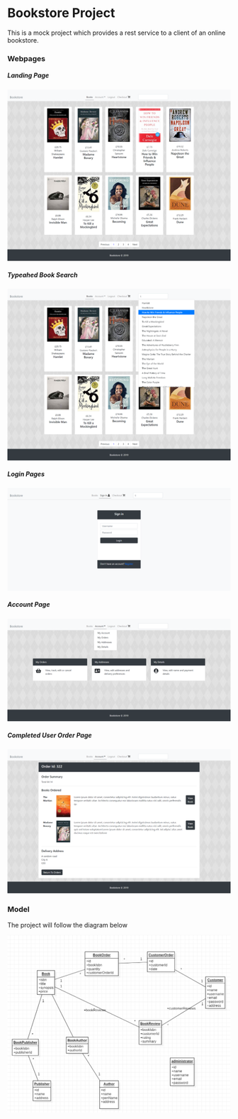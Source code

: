 # Bookstore Project

<p>This is a mock project which provides a rest service to a client of an online bookstore.</p>

<h3>Webpages</h3>

<h5>Landing Page</h5>

<a><img src="https://github.com/nganga-anaene/web-projects/blob/master/bookstore/screencapture-localhost-4200-books-2019-11-05-22_13_37.png"></a>

<h5>Typeahed Book Search</h5>

<a><img src="https://github.com/nganga-anaene/web-projects/blob/master/bookstore/screencapture-localhost-4200-books-2019-11-05-22_16_06.png"></a>

<h5>Login Pages</h5>

<a><img src="https://github.com/nganga-anaene/web-projects/blob/master/bookstore/screencapture-localhost-4200-login-2019-11-05-22_16_27.png"></a>

<h5>Account Page</h5>

<a><img src="https://github.com/nganga-anaene/web-projects/blob/master/bookstore/screencapture-localhost-4200-account-2019-11-05-22_14_10.png"></a>

<h5>Completed User Order Page</h5>

<a><img src="https://github.com/nganga-anaene/web-projects/blob/master/bookstore/screencapture-localhost-4200-account-orders-322-2019-11-05-22_14_41.png"></a>

<h3>Model</h3>

<p>The project will follow the diagram below</p>
<a><img src="https://github.com/nganga-anaene/web-projects/blob/master/bookstore/model.png"></a>


